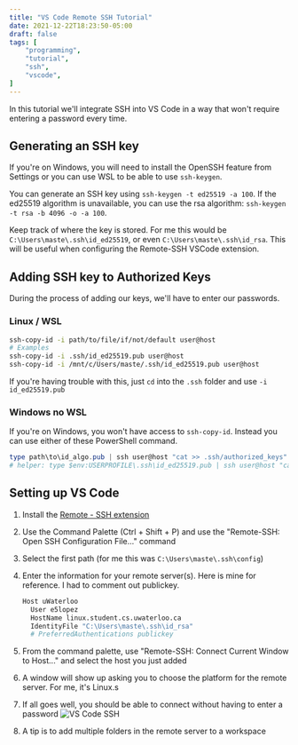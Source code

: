 ```yaml
---
title: "VS Code Remote SSH Tutorial"
date: 2021-12-22T18:23:50-05:00
draft: false
tags: [
    "programming",
    "tutorial",
    "ssh",
    "vscode",
]
---
```


In this tutorial we'll integrate SSH into VS Code in a way that won't require entering a password every time.

## Generating an SSH key

If you're on Windows, you will need to install the OpenSSH feature from Settings or you can use WSL to be able to use `ssh-keygen`.

You can generate an SSH key using `ssh-keygen -t ed25519 -a 100`. If the ed25519 algorithm is unavailable, you can use the rsa algorithm: `ssh-keygen -t rsa -b 4096 -o -a 100`.

Keep track of where the key is stored. For me this would be `C:\Users\maste\.ssh\id_ed25519`, or even `C:\Users\maste\.ssh\id_rsa`.
This will be useful when configuring the Remote-SSH VSCode extension.

## Adding SSH key to Authorized Keys

During the process of adding our keys, we'll have to enter our passwords.

### Linux / WSL

```sh
ssh-copy-id -i path/to/file/if/not/default user@host
# Examples
ssh-copy-id -i .ssh/id_ed25519.pub user@host
ssh-copy-id -i /mnt/c/Users/maste/.ssh/id_ed25519.pub user@host
```

If you're having trouble with this, just `cd` into the `.ssh` folder and use `-i id_ed25519.pub`

### Windows no WSL

If you're on Windows, you won't have access to `ssh-copy-id`. Instead you can use either of these PowerShell command.

```powershell
type path\to\id_algo.pub | ssh user@host "cat >> .ssh/authorized_keys"
# helper: type $env:USERPROFILE\.ssh\id_ed25519.pub | ssh user@host "cat >> .ssh/authorized_keys"
```

## Setting up VS Code

1. Install the [Remote - SSH extension](https://marketplace.visualstudio.com/items?itemName=ms-vscode-remote.remote-ssh)
2. Use the Command Palette (Ctrl + Shift + P) and use the "Remote-SSH: Open SSH Configuration File..." command
3. Select the first path (for me this was `C:\Users\maste\.ssh\config`)
4. Enter the information for your remote server(s). Here is mine for reference. I had to comment out publickey.

    ```sh
    Host uWaterloo
      User e5lopez
      HostName linux.student.cs.uwaterloo.ca
      IdentityFile "C:\Users\maste\.ssh\id_rsa"
      # PreferredAuthentications publickey
    ```

5. From the command palette, use "Remote-SSH: Connect Current Window to Host..." and select the host you just added
6. A window will show up asking you to choose the platform for the remote server. For me, it's Linux.s
7. If all goes well, you should be able to connect without having to enter a password
![VS Code SSH](/images/vs-code-remote-ssh/connected-example.png)
8. A tip is to add multiple folders in the remote server to a workspace
